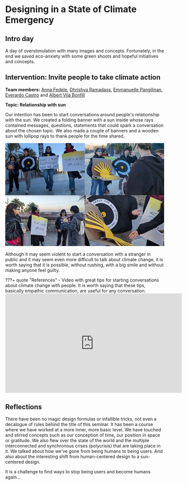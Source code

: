 # **Designing in a State of Climate Emergency**

## Intro day

A day of overstimulation with many images and concepts. Fortunately, in the end we saved eco-anxiety with some green shoots and hopeful initiatives and concepts.


## Intervention: Invite people to take climate action

**Team members:**
[Anna Fedele](https://https://annafedele.github.io/mdef/),
[Dhrishya Ramadass](https://dhrishyaramadass.github.io/mdefwebsite/),
[Emmanuelle Pangilinan](https://minnie-at-iaac.github.io/),
[Everardo Castro](https://everardocastro.github.io/mdef1/) and
[Albert Vila Bonfill](https://avilabon.github.io/MDEF_Albert/)

**Topic: Relationship with sun**

Our intention has been to start conversations around people's relationship with the sun. We created a folding banner with a sun inside whose rays contained messages, questions, statements that could spark a conversation about the chosen topic. We also made a couple of banners and a wooden sun with lollipop rays to thank people for the time shared.

![Talking abous relationship with sun](../images/ClimateTalks.JPG)

Although it may seem violent to start a conversation with a stranger in public and it may seem even more difficult to talk about climate change, it is worth saying that it is possible, without rushing, with a big smile and without making anyone feel guilty.

???+ quote "References"
    - Video with great tips for starting conversations about climate change with people. It is worth saying that these tips, basically empathic communication, are useful for any conversation.
    <iframe width="560" height="315" src="https://www.youtube.com/embed/UHPZw0zbHNE?si=mA3aU6N_Z1VINzr_" title="YouTube video player" frameborder="0" allow="accelerometer; autoplay; clipboard-write; encrypted-media; gyroscope; picture-in-picture; web-share" allowfullscreen></iframe>


## Reflections
There have been no magic design formulas or infallible tricks, not even a decalogue of rules behind the title of this seminar. It has been a course where we have worked at a more inner, more basic level. We have touched and stirred concepts such as our conception of time, our position in space or gratitude. We also flew over the state of the world and the multiple interconnected and synchronous crises (polycrisis) that are taking place in it. We talked about how we've gone from being humans to being users. And also about the interesting shift from human-centered design to a sun-centered design.

It is a challenge to find ways to stop being users and become humans again...



